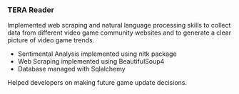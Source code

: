 ### TERA Reader

Implemented web scraping and natural language processing skills to collect data from different video game
community websites and to generate a clear picture of video game trends. 

 * Sentimental Analysis implemented using nltk package
 * Web Scraping implemented using BeautifulSoup4
 * Database managed with Sqlalchemy

Helped developers on making future
game update decisions.

